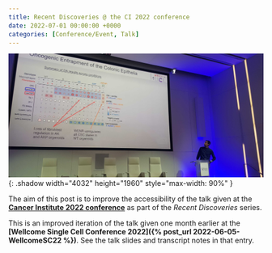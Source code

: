 ```yaml
---
title: Recent Discoveries @ the CI 2022 conference
date: 2022-07-01 00:00:00 +0000
categories: [Conference/Event, Talk]
---
```

![Window shadow](/assets/img/CI2022_Pic.jpg){: .shadow width="4032" height="1960" style="max-width: 90%" }
<!-- _Stromal and Oncogenic Regulation of Colonic Stem Cells Revealed by Single-cell Analysis of Heterocellular Organoids_ -->

The aim of this post is to improve the accessibility of the talk given at the 
**[Cancer Institute 2022 conference](https://coursesandconferences.wellcomeconnectingscience.org/event/single-cell-biology-20220606/)** 
as part of the *Recent Discoveries* series.

This is an improved iteration of the talk given one month earlier at the 
**[Wellcome Single Cell Conference 2022]({% post_url 2022-06-05-WellcomeSC22 %})**. 
See the talk slides and transcript notes in that entry.

